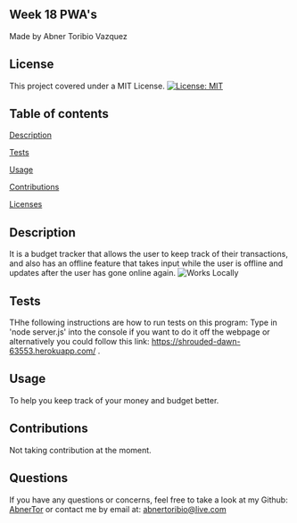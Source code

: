 ## Week 18 PWA's
Made by Abner Toribio Vazquez


## License

This project covered under a MIT License. 
[![License: MIT](https://img.shields.io/badge/License-MIT-yellow.svg)](https://opensource.org/licenses/MIT)



## Table of contents 

[Description](#Description)

[Tests](#Tests)

[Usage](#Usage)

[Contributions](#Contributions)

[Licenses](#License) 



## Description

It is a budget tracker that allows the user to keep track of their transactions, and also has an offline feature that takes input while the user is offline and updates after the user has gone online again.
![Works Locally](public/assets/budgetTrackerss.png)


## Tests

THhe following instructions are how to run tests on this program: Type in 'node server.js' into the console if you want to do it off the webpage or alternatively you could follow this link: https://shrouded-dawn-63553.herokuapp.com/ . 




## Usage 

To help you keep track of your money and budget better.



## Contributions
Not taking contribution at the moment.




## Questions

If you have any questions or concerns, feel free to take a look at my Github: [AbnerTor](https//github.com/AbnerTor) or contact me by email at: abnertoribio@live.com

